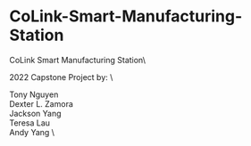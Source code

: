 # CoLink-Smart-Manufacturing-Station
CoLink Smart Manufacturing Station\

2022 Capstone Project by: \

Tony Nguyen \
Dexter L. Zamora \
Jackson Yang \
Teresa Lau \
Andy Yang \

